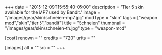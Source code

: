 +++
date = "2015-12-09T15:55:40-05:00"
description = "Tier 5 skin available for the MP7 used by Bandit."
image = "/images/gear/skin/schneien-mp7.jpg"
modType = "skin"
tags = ["weapon mod","skin","tier 5","bandit"]
title = "Schneien"
thumbnail = "/images/gear/skin/schneien-th.jpg"
type = "weapon-mod"

[cost]
  renown = ""
  credits = "720"
  units = ""

[images]
  alt = ""
  src = ""
+++
